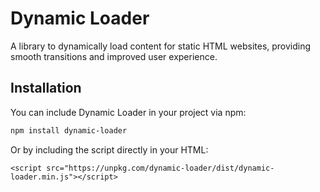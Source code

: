 # Dynamic Loader

A library to dynamically load content for static HTML websites, providing smooth transitions and improved user experience.

## Installation

You can include Dynamic Loader in your project via npm:

```sh
npm install dynamic-loader
```

Or by including the script directly in your HTML:

```
<script src="https://unpkg.com/dynamic-loader/dist/dynamic-loader.min.js"></script>
```
